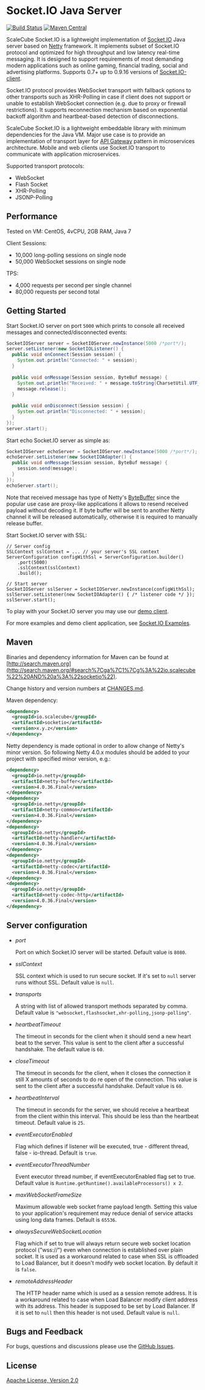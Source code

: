 # Socket.IO Java Server

[![Build Status](https://travis-ci.org/scalecube/socketio.svg?branch=master)](https://travis-ci.org/scalecube/socketio)
[![Maven Central](https://maven-badges.herokuapp.com/maven-central/io.scalecube/socketio/badge.svg)](https://maven-badges.herokuapp.com/maven-central/io.scalecube/socketio)
 
ScaleCube Socket.IO is a lightweight implementation of [Socket.IO](http://socket.io) Java server based on 
[Netty](http://netty.io) framework. It implements subset of Socket.IO protocol and optimized for high throughput 
and low latency real-time messaging. It is designed to support requirements of most demanding modern applications 
such as online gaming, financial trading, social and advertising platforms. Supports 0.7+ up to 0.9.16 versions of 
[Socket.IO-client](https://github.com/socketio/socket.io-client/tree/0.9). 

Socket.IO protocol provides WebSocket transport with fallback options to other transports such as XHR-Polling 
in case if client does not support or unable to establish WebSocket connection (e.g. due to proxy or firewall 
restrictions). It supports reconnection mechanism based on exponential backoff algorithm and heartbeat-based 
detection of disconnections.

ScaleCube Socket.IO is a lightweight embeddable library with minimum dependencies for the Java VM. Major use case
is to provide an implementation of transport layer for [API Gateway](http://microservices.io/patterns/apigateway.html) 
pattern in microservices architecture. Mobile and web clients use Socket.IO transport to communicate with application 
microservices.

Supported transport protocols:
* WebSocket
* Flash Socket
* XHR-Polling
* JSONP-Polling

## Performance

Tested on VM: CentOS, 4vCPU, 2GB RAM, Java 7

Client Sessions:
- 10,000 long-polling sessions on single node
- 50,000 WebSocket sessions on single node

TPS:
- 4,000 requests per second per single channel
- 80,000 requests per second total

## Getting Started

Start Socket.IO server on port `5000` which prints to console all received messages and connected/disconnected events:

``` java
SocketIOServer server = SocketIOServer.newInstance(5000 /*port*/);
server.setListener(new SocketIOListener() {
  public void onConnect(Session session) {
    System.out.println("Connected: " + session);  
  }
  
  public void onMessage(Session session, ByteBuf message) {
    System.out.println("Received: " + message.toString(CharsetUtil.UTF_8));
    message.release();
  }
  
  public void onDisconnect(Session session) {
    System.out.println("Disconnected: " + session);  
  }
});
server.start();
```

Start echo Socket.IO server as simple as:

``` java
SocketIOServer echoServer = SocketIOServer.newInstance(5000 /*port*/);
echoServer.setListener(new SocketIOAdapter() {
  public void onMessage(Session session, ByteBuf message) {
    session.send(message);
  }
});
echoServer.start();
```

Note that received message has type of Netty's [ByteBuffer](https://netty.io/4.0/api/io/netty/buffer/ByteBuf.html) 
since the popular use case are proxy-like applications it allows to resend received payload without decoding it. 
If byte buffer will be sent to another Netty channel it will be released automatically, otherwise it is required 
to manually release buffer.

Start Socket.IO server with SSL:

```
// Server config
SSLContext sslContext = ... // your server's SSL context 
ServerConfiguration configWithSsl = ServerConfiguration.builder()
    .port(5000)
    .sslContext(sslContext)
    .build();
    
// Start server
SocketIOServer sslServer = SocketIOServer.newInstance(configWithSsl);
sslServer.setListener(new SocketIOAdapter() { /* listener code */ });
sslServer.start();
```

To play with your Socket.IO server you may use our [demo client](http://scalecube.io/socketio/).   

For more examples and demo client application, see [Socket.IO Examples](https://github.com/scalecube/socketio-examples). 

## Maven 

Binaries and dependency information for Maven can be found at 
[http://search.maven.org](http://search.maven.org/#search%7Cga%7C1%7Cg%3A%22io.scalecube%22%20AND%20a%3A%22socketio%22).

Change history and version numbers at [CHANGES.md](https://github.com/scalecube/socketio/blob/master/CHANGES.md).

Maven dependency: 

``` xml
<dependency>
  <groupId>io.scalecube</groupId>
  <artifactId>socketio</artifactId>
  <version>x.y.z</version>
</dependency>
```

Netty dependency is made optional in order to allow change of Netty's minor version.
So following Netty 4.0.x modules should be added to your project with specified minor version, e.g.:

``` xml
<dependency>
  <groupId>io.netty</groupId>
  <artifactId>netty-buffer</artifactId>
  <version>4.0.36.Final</version>
</dependency>
<dependency>
  <groupId>io.netty</groupId>
  <artifactId>netty-common</artifactId>
  <version>4.0.36.Final</version>
</dependency>
<dependency>
  <groupId>io.netty</groupId>
  <artifactId>netty-handler</artifactId>
  <version>4.0.36.Final</version>
</dependency>
<dependency>
  <groupId>io.netty</groupId>
  <artifactId>netty-codec</artifactId>
  <version>4.0.36.Final</version>
</dependency>
<dependency>
  <groupId>io.netty</groupId>
  <artifactId>netty-codec-http</artifactId>
  <version>4.0.36.Final</version>
</dependency>
```

## Server configuration

- *port*
  
  Port on which Socket.IO server will be started. Default value is `8080`.

- *sslContext*

  SSL context which is used to run secure socket. If it's set to `null` server runs without SSL.
  Default value is `null`.

- *transports*
  
  A string with list of allowed transport methods separated by comma.
  Default value is `"websocket,flashsocket,xhr-polling,jsonp-polling"`.

- *heartbeatTimeout*
  
  The timeout in seconds for the client when it should send a new heart
  beat to the server. This value is sent to the client after a successful
  handshake. The default value is `60`.

- *closeTimeout*
  
  The timeout in seconds for the client, when it closes the connection it
  still X amounts of seconds to do re open of the connection. This value is
  sent to the client after a successful handshake. Default value is `60`.

- *heartbeatInterval*

  The timeout in seconds for the server, we should receive a heartbeat from
  the client within this interval. This should be less than the heartbeat
  timeout. Default value is `25`.

- *eventExecutorEnabled*
  
  Flag which defines if listener will be executed, true - different thread, false - io-thread.
  Default is `true`.
  
- *eventExecutorThreadNumber*
  
  Event executor thread number, if eventExecutorEnabled flag set to true.
  Default value is `Runtime.getRuntime().availableProcessors() x 2`.

- *maxWebSocketFrameSize*
  
  Maximum allowable web socket frame payload length. Setting this value to your application's requirement may
  reduce denial of service attacks using long data frames. Default is `65536`.
  
- *alwaysSecureWebSocketLocation*
  
  Flag which if set to true will always return secure web socket location protocol ("wss://")
  even when connection is established over plain socket. It is used as a workaround related to case
  when SSL is offloaded to Load Balancer, but it doesn't modify web socket location. By default it
  is `false`.

- *remoteAddressHeader*
  
  The HTTP header name which is used as a session remote address. It is a workaround related to case
  when Load Balancer modify client address with its address. This header is supposed to be set by Load
  Balancer. If it is set to `null` then this header is not used. Default value is `null`.

## Bugs and Feedback

For bugs, questions and discussions please use the [GitHub Issues](https://github.com/scalecube/socketio/issues).

## License

[Apache License, Version 2.0](https://github.com/scalecube/socketio/blob/master/LICENSE.txt)
